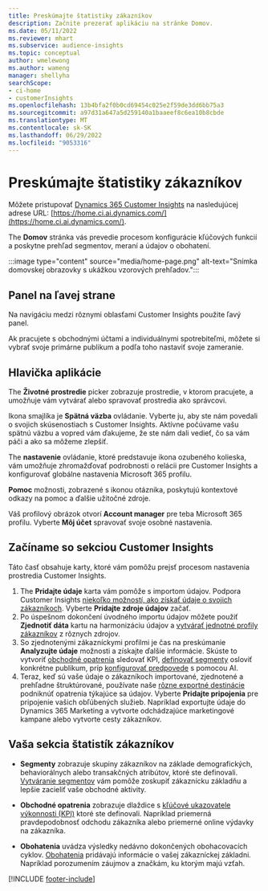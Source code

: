 ```yaml
---
title: Preskúmajte štatistiky zákazníkov
description: Začnite prezerať aplikáciu na stránke Domov.
ms.date: 05/11/2022
ms.reviewer: mhart
ms.subservice: audience-insights
ms.topic: conceptual
author: wmelewong
ms.author: wameng
manager: shellyha
searchScope:
- ci-home
- customerInsights
ms.openlocfilehash: 13b4bfa2f0b0cd69454c025e2f59de3dd6bb75a3
ms.sourcegitcommit: a97d31a647a5d259140a1baaeef8c6ea10b8cbde
ms.translationtype: MT
ms.contentlocale: sk-SK
ms.lasthandoff: 06/29/2022
ms.locfileid: "9053316"
---
```

# <a name="explore-customer-insights"></a>Preskúmajte štatistiky zákazníkov

Môžete pristupovať [Dynamics 365 Customer Insights](https://home.ci.ai.dynamics.com/) na nasledujúcej adrese URL: [https://home.ci.ai.dynamics.com/](https://home.ci.ai.dynamics.com/).

The **Domov** stránka vás prevedie procesom konfigurácie kľúčových funkcií a poskytne prehľad segmentov, meraní a údajov o obohatení.

:::image type="content" source="media/home-page.png" alt-text="Snímka domovskej obrazovky s ukážkou vzorových prehľadov.":::

## <a name="left-side-pane"></a>Panel na ľavej strane

Na navigáciu medzi rôznymi oblasťami Customer Insights použite ľavý panel.

Ak pracujete s obchodnými účtami a individuálnymi spotrebiteľmi, môžete si vybrať svoje primárne publikum a podľa toho nastaviť svoje zameranie.

## <a name="application-header"></a>Hlavička aplikácie

The **Životné prostredie** picker zobrazuje prostredie, v ktorom pracujete, a umožňuje vám vytvárať alebo spravovať prostredia ako správcovi.

Ikona smajlíka je **Spätná väzba** ovládanie. Vyberte ju, aby ste nám povedali o svojich skúsenostiach s Customer Insights. Aktívne počúvame vašu spätnú väzbu a vopred vám ďakujeme, že ste nám dali vedieť, čo sa vám páči a ako sa môžeme zlepšiť.

The **nastavenie** ovládanie, ktoré predstavuje ikona ozubeného kolieska, vám umožňuje zhromažďovať podrobnosti o relácii pre Customer Insights a konfigurovať globálne nastavenia Microsoft 365 profilu.

**Pomoc** možnosti, zobrazené s ikonou otáznika, poskytujú kontextové odkazy na pomoc a ďalšie užitočné zdroje.

Váš profilový obrázok otvorí **Account manager** pre teba Microsoft 365 profilu. Vyberte **Môj účet** spravovať svoje osobné nastavenia.

## <a name="getting-started-with-customer-insights-section"></a>Začíname so sekciou Customer Insights

Táto časť obsahuje karty, ktoré vám pomôžu prejsť procesom nastavenia prostredia Customer Insights.

1. The **Pridajte údaje** karta vám pomôže s importom údajov. Podpora Customer Insights [niekoľko možností, ako získať údaje o svojich zákazníkoch](data-sources.md). Vyberte **Pridajte zdroje údajov** začať.
1. Po úspešnom dokončení úvodného importu údajov môžete použiť **Zjednotiť dáta** kartu na harmonizáciu údajov a [vytvárať jednotné profily zákazníkov](data-unification.md) z rôznych zdrojov. 
1. So zjednotenými zákazníckymi profilmi je čas na preskúmanie **Analyzujte údaje** možnosti a získajte ďalšie informácie. Skúste to vytvoriť [obchodné opatrenia](measures.md) sledovať KPI, [definovať segmenty](segments.md) osloviť konkrétne publikum, príp [konfigurovať predpovede](predictions-overview.md) s pomocou AI.
1. Teraz, keď sú vaše údaje o zákazníkoch importované, zjednotené a prehľadne štruktúrované, používate naše [rôzne exportné destinácie](export-destinations.md) podniknúť opatrenia týkajúce sa údajov. Vyberte **Pridajte pripojenia** pre pripojenie vašich obľúbených služieb. Napríklad exportujte údaje do Dynamics 365 Marketing a vytvorte odchádzajúce marketingové kampane alebo vytvorte cesty zákazníkov. 

## <a name="your-customer-insights-section"></a>Vaša sekcia štatistík zákazníkov

- **Segmenty** zobrazuje skupiny zákazníkov na základe demografických, behaviorálnych alebo transakčných atribútov, ktoré ste definovali. [Vytváranie segmentov](segments.md) vám pomôže zoskupiť zákaznícku základňu a lepšie zacieliť vaše obchodné aktivity.

- **Obchodné opatrenia** zobrazuje dlaždice s [kľúčové ukazovatele výkonnosti (KPI)](measures.md) ktoré ste definovali. Napríklad priemerná pravdepodobnosť odchodu zákazníka alebo priemerné online výdavky na zákazníka.

- **Obohatenia** uvádza výsledky nedávno dokončených obohacovacích cyklov. [Obohatenia](enrichment-hub.md) pridávajú informácie o vašej zákazníckej základni. Napríklad porozumením záujmov a značkám, ku ktorým majú vzťah.


[!INCLUDE [footer-include](includes/footer-banner.md)]
